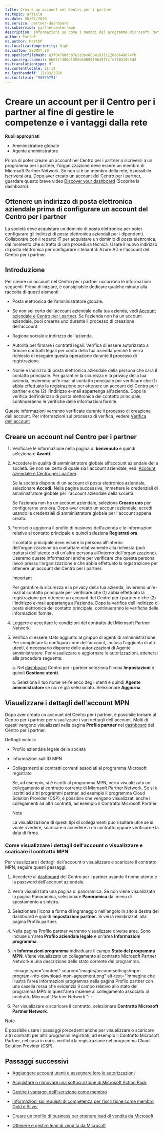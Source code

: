 ```yaml
---
title: Creare un account nel Centro per i partner
ms.topic: article
ms.date: 08/07/2020
ms.service: partner-dashboard
ms.subservice: partnercenter-mpn
description: Informazioni su come i membri del programma Microsoft Partner Network possono creare un account per il Centro per i partner al fine di gestire le competenze e i vantaggi offerti dalla rete.
author: ParthP
ms.author: ParthP
ms.localizationpriority: high
ms.custom: SEOMAY.20
ms.openlocfilehash: e3f04708d3b7e2c86c88541931c120a6649674fb
ms.sourcegitcommit: 6b03ff400d1350db9696f9b457fcfe710310c5d3
ms.translationtype: HT
ms.contentlocale: it-IT
ms.lasthandoff: 12/03/2020
ms.locfileid: "96570791"
---
```

# <a name="create-a-partner-center-account-to-manage-network-benefits-and-competencies"></a>Creare un account per il Centro per i partner al fine di gestire le competenze e i vantaggi dalla rete

**Ruoli appropriati**

- Amministratore globale
- Agente amministratore

Prima di poter creare un account nel Centro per i partner o iscriversi a un programma per i partner, l'organizzazione deve essere un membro di Microsoft Partner Network. Se non si è un membro della rete, è possibile [iscriversi ora](https://partner.microsoft.com/commercial#). Dopo aver creato un account del Centro per i partner, guardare questo breve video [Discover your dashboard](https://vimeo.com/290338211) (Scoprire la dashboard).

## <a name="get-a-work-email-address-before-setting-up-a-partner-center-account"></a>Ottenere un indirizzo di posta elettronica aziendale prima di configurare un account del Centro per i partner

La società deve acquistare un dominio di posta elettronica per poter configurare gli indirizzi di posta elettronica aziendali per i dipendenti. Collaborare con il reparto IT per acquistare un dominio di posta elettronica, dal momento che si tratta di una procedura tecnica. Usare il nuovo indirizzo di posta elettronica per configurare il tenant di Azure AD e l'account del Centro per i partner.

## <a name="get-started"></a>Introduzione

Per creare un account nel Centro per i partner occorrono le informazioni seguenti. Prima di iniziare, è consigliabile dedicare qualche minuto alla raccolta di questi elementi:

- Posta elettronica dell'amministratore globale.

- Se non sei certo dell'account aziendale della tua azienda, vedi [Account aziendale e Centro per i partner](azure-active-directory-tenants-and-partner-center.md). Se l'azienda non ha un account aziendale, puoi crearne uno durante il processo di creazione dell'account. 

- Ragione sociale e indirizzo dell'azienda.  

- Autorità per firmare i contratti legali. Verifica di essere autorizzato a firmare contratti legali per conto della tua azienda perché ti verrà richiesto di eseguire questa operazione durante il processo di registrazione.

- Nome e indirizzo di posta elettronica aziendale della persona che sarà il contatto principale. Per garantire la sicurezza e la privacy della tua azienda, invieremo un'e-mail al contatto principale per verificare che (1) abbia effettuato la registrazione per ottenere un account del Centro per i partner e che (2) l'indirizzo e-mail appartenga all'azienda. Dopo la verifica dell'indirizzo di posta elettronica del contatto principale, continueranno le verifiche delle informazioni fornite.

Queste informazioni verranno verificate durante il processo di creazione dell'account. Per informazioni sul processo di verifica, vedere [Verifica dell'account](verification-responses.md)
 
## <a name="create-a-partner-center-account"></a>Creare un account nel Centro per i partner

1.  Verificare le informazione nella pagina di **benvenuto** e quindi selezionare **Avanti**.

2.  Accedere in qualità di amministratore globale all'account aziendale della società. Se non sei certo di quale sia l'account aziendale, vedi [Account aziendale e Centro per i partner](azure-active-directory-tenants-and-partner-center.md).

    Se la società dispone di un account di posta elettronica aziendale, selezionare **Accedi**. Nella pagina successiva, immettere le credenziali di amministratore globale per l'account aziendale della società. 

    Se l'azienda non ha un account aziendale, seleziona **Creane uno** per configurarne uno ora. Dopo aver creato un account aziendale, accedi usando le credenziali di amministratore globale per l'account appena creato.

3.  Fornisci o aggiorna il profilo di business dell'azienda e le informazioni relative al contatto principale e quindi seleziona **Registrati ora**. 

    Il contatto principale deve essere la persona all'interno dell'organizzazione da contattare relativamente alla richiesta (può trattarsi dell'utente o di un'altra persona all'interno dell'organizzazione). Useremo queste informazioni anche per verificare che questa persona lavori presso l'organizzazione e che abbia effettuato la registrazione per ottenere un account del Centro per i partner.

    > [!IMPORTANT]  
    > Per garantire la sicurezza e la privacy della tua azienda, invieremo un'e-mail al contatto principale per verificare che (1) abbia effettuato la registrazione per ottenere un account del Centro per i partner e che (2) l'indirizzo e-mail appartenga all'azienda. Dopo la verifica dell'indirizzo di posta elettronica del contatto principale, continueranno le verifiche delle informazioni fornite.

4.  Leggere e accettare le condizioni del contratto del Microsoft Partner Network. 

5.  Verifica di essere stato aggiunto al gruppo di agenti di amministrazione. Per completare la configurazione dell'account, inclusa l'aggiunta di altri utenti, è necessario disporre delle autorizzazioni di Agente amministratore. Per visualizzare o aggiornare le autorizzazioni, attenersi alla procedura seguente:

    a. Nel [dashboard](https://partner.microsoft.com/dashboard/home**) Centro per i partner seleziona l'icona **Impostazioni** e quindi **Gestione utenti**.  

    b. Seleziona il tuo nome nell'elenco degli utenti e quindi **Agente amministratore** se non è già selezionato. Selezionare **Aggiorna**.  

## <a name="view-mpn-account-details"></a>Visualizzare i dettagli dell'account MPN

Dopo aver creato un account del Centro per i partner, è possibile tornare al Centro per i partner per visualizzare i vari dettagli dell'account. Molti di questi vengono visualizzati nella pagina **Profilo partner** nel [dashboard](https://partner.microsoft.com/dashboard) del Centro per i partner.

Dettagli inclusi:

- Profilo aziendale legale della società

- Informazioni sull'ID MPN

- Collegamenti ai contratti correnti associati al programma Microsoft registrato

  Se, ad esempio, si è iscritti al programma MPN, verrà visualizzato un collegamento al contratto corrente di Microsoft Partner Network. Se si è iscritti ad altri programmi partner, ad esempio il programma Cloud Solution Provider (CSP), è possibile che vengano visualizzati anche i collegamenti ad altri contratti, ad esempio il Contratto Microsoft Partner. 

  > [!NOTE]
  > La visualizzazione di questi tipi di collegamenti può risultare utile se si vuole rivedere, scaricare o accedere a un contratto oppure verificarne la data di firma.

### <a name="how-to-view-account-details-or-view-and-download-the-mpn-agreement"></a>Come visualizzare i dettagli dell'account o visualizzare e scaricare il contratto MPN

Per visualizzare i dettagli dell'account o visualizzare e scaricare il contratto MPN, seguire questi passaggi:

1. Accedere al [dashboard](https://partner.microsoft.com/dashboard) del Centro per i partner usando il nome utente e la password dell'account aziendale.

2. Verrà visualizzata una pagina di panoramica. Se non viene visualizzata la pagina Panoramica, selezionare **Panoramica** dal menu di spostamento a sinistra.

3. Selezionare l'icona a forma di ingranaggio nell'angolo in alto a destra del dashboard e quindi **Impostazioni partner**. Si verrà reindirizzati alla pagina Profilo partner.

4. Nella pagina Profilo partner verranno visualizzate diverse aree. Sono incluse un'area **Profilo aziendale legale** e un'area **Informazioni programma**.

5. In **Informazioni programma** individuare il campo **Stato del programma MPN**. Viene visualizzato un collegamento al contratto Microsoft Partner Network e una descrizione dello stato corrente del programma.


   :::image type="content" source="images/accountsettings/mpn-program-info-download-mpn-agreement.png" alt-text="Immagine che illustra l'area Informazioni programma nella pagina Profilo partner con una casella rossa che evidenzia il campo relativo allo stato del programma MPN in quest'area insieme al collegamento associato al contratto Microsoft Partner Network.":::

6. Per visualizzare o scaricare il contratto, selezionare **Contratto Microsoft Partner Network**.  

> [!NOTE]
> È possibile usare i passaggi precedenti anche per visualizzare o scaricare altri contratti per altri programmi registrati, ad esempio il Contratto Microsoft Partner, nel caso in cui si verifichi la registrazione nel programma Cloud Solution Provider (CSP).

## <a name="next-steps"></a>Passaggi successivi

-   [Aggiungere account utenti e assegnare loro le autorizzazioni](create-user-accounts-and-set-permissions.md)

-   [Acquistare o rinnovare una sottoscrizione di Microsoft Action Pack](mpn-get-action-pack.md)

-   [Gestire i vantaggi dell'iscrizione come membro](manage-your-partner-network-benefits.md)

-   [Informazioni sui requisiti di competenza per l'iscrizione come membro Gold e Silver](https://partner.microsoft.com/membership/competencies)

-   [Creare un profilo di business per ottenere lead di vendita da Microsoft](create-a-marketing-profile.md)

-   [Ottenere e gestire lead di vendita da Microsoft](manage-leads.md)
